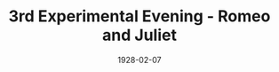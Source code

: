 ---
title: 3rd Experimental Evening - Romeo and Juliet
date: 1928-02-07
closing_date: 
layout: productions
featured_image: 
image_caption:
image_credit:
playbill:
category:
Theatre: Theatre Jacksonville
crew:
  Director: Mrs. Carl Johnson
cast:
  Romeo: John Lucy
  Juliet: Olive Rosenquist
orchestra:
  Mandolins: 
    - Benetta Johnson
    - Joan Bailey
    - Mildred English
    - Mildred McCollum
  Piano: Erica Froger
  Cello: Marguerite Johnson
  Violin: Vivian Edwards Meyers
  Saxophone: Mrs. G.P. Boutwell
external_links:
---